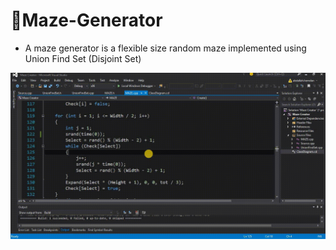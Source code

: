 # 🧩Maze-Generator
- A maze generator is a flexible size random maze implemented using Union Find Set (Disjoint Set)


![](https://raw.githubusercontent.com/AbdallahHemdan/Maze-Generator/master/Result/Result.gif)
